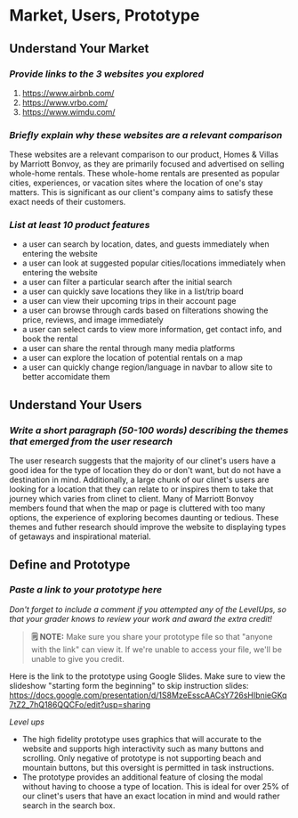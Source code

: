 # Market, Users, Prototype

## Understand Your Market
### *Provide links to the 3 websites you explored*
1. https://www.airbnb.com/
2. https://www.vrbo.com/
3. https://www.wimdu.com/

### *Briefly explain why these websites are a relevant comparison* 
These websites are a relevant comparison to our product, Homes & Villas by Marriott Bonvoy, as they are primarily focused and advertised on selling whole-home rentals. These whole-home rentals are presented as popular cities, experiences, or vacation sites where the location of one's stay matters. This is significant as our client's company aims to satisfy these exact needs of their customers. 

### *List at least 10 product features*
- a user can search by location, dates, and guests immediately when entering the website
- a user can look at suggested popular cities/locations immediately when entering the website
- a user can filter a particular search after the initial search
- a user can quickly save locations they like in a list/trip board
- a user can view their upcoming trips in their account page
- a user can browse through cards based on filterations showing the price, reviews, and image immediately
- a user can select cards to view more information, get contact info, and book the rental
- a user can share the rental through many media platforms
- a user can explore the location of potential rentals on a map
- a user can quickly change region/language in navbar to allow site to better accomidate them


## Understand Your Users
### *Write a short paragraph (50-100 words) describing the themes that emerged from the user research*
The user research suggests that the majority of our clinet's users have a good idea for the type of location they do or don't want, but do not have a destination in mind. Additionally, a large chunk of our clinet's users are looking for a location that they can relate to or inspires them to take that journey which varies from clinet to client. Many of Marriott Bonvoy members found that when the map or page is cluttered with too many options, the experience of exploring becomes daunting or tedious. These themes and futher research should improve the website to displaying types of getaways and inspirational material.



## Define and Prototype
### *Paste a link to your prototype here* 
*Don't forget to include a comment if you attempted any of the LevelUps, so that your grader knows to review your work and award the extra credit!* 
> **🗒️ NOTE:** Make sure you share your prototype file so that "anyone with the link" can view it. If we're unable to access your file, we'll be unable to give you credit.

Here is the link to the prototype using Google Slides. Make sure to view the slideshow "starting form the beginning" to skip instruction slides:
https://docs.google.com/presentation/d/1S8MzeEsscAACsY726sHIbnieGKq7tZ2_7hQ186QQCFo/edit?usp=sharing

*Level ups*
- The high fidelity prototype uses graphics that will accurate to the website and supports high interactivity such as many buttons and scrolling. Only negative of prototype is not supporting beach and mountain buttons, but this oversight is permitted in task instructions. 
- The prototype provides an additional feature of closing the modal without having to choose a type of location. This is ideal for over 25% of our clinet's users that have an exact location in mind and would rather search in the search box. 




